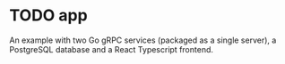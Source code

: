# TODO app

An example with two Go gRPC services (packaged as a single server), a PostgreSQL database and a
React Typescript frontend.
